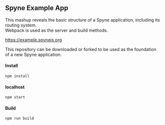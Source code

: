 ## Spyne Example App ##
This mashup reveals the basic structure of a Spyne application, including its routing system. <br/>Webpack is used as the server and build methods.</br>

https://example.spynejs.org

This repository can be downloaded or forked to be used as the foundation of a new Spyne application.

#### Install ####
```
npm install
```

#### localhost #####
```
npm start
```

#### Build ####
```
npm run build
```
